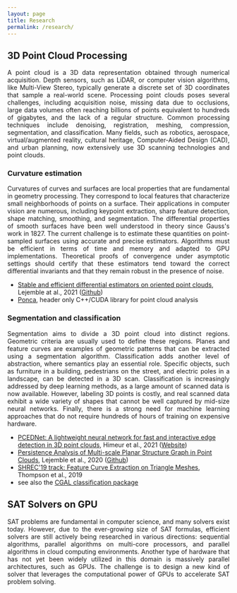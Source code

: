 ```yaml
---
layout: page
title: Research
permalink: /research/
---
```


## 3D Point Cloud Processing

<div style="text-align: justify">
A point cloud is a 3D data representation obtained through numerical acquisition. Depth sensors, such as LiDAR, or computer vision algorithms, like Multi-View Stereo, typically generate a discrete set of 3D coordinates that sample a real-world scene. Processing point clouds poses several challenges, including acquisition noise, missing data due to occlusions, large data volumes often reaching billions of points equivalent to hundreds of gigabytes, and the lack of a regular structure. Common processing techniques include denoising, registration, meshing, compression, segmentation, and classification. Many fields, such as robotics, aerospace, virtual/augmented reality, cultural heritage, Computer-Aided Design (CAD), and urban planning, now extensively use 3D scanning technologies and point clouds.
</div>

### Curvature estimation

<div style="text-align: justify">
Curvatures of curves and surfaces are local properties that are fundamental in geometry processing.
They correspond to local features that characterize small neighborhoods of points on a surface.
Their applications in computer vision are numerous, including keypoint extraction, sharp feature detection, shape matching, smoothing, and segmentation.
The differential properties of smooth surfaces have been well understood in theory since Gauss's work in 1827.
The current challenge is to estimate these quantities on point-sampled surfaces using accurate and precise estimators.
Algorithms must be efficient in terms of time and memory and adapted to GPU implementations.
Theoretical proofs of convergence under asymptotic settings should certify that these estimators tend toward the correct differential invariants and that they remain robust in the presence of noise.
</div>

- [Stable and efficient differential estimators on oriented point clouds](/articles/lejemble2021stable.pdf), Lejemble at al., 2021 ([Github](https://github.com/STORM-IRIT/algebraic-shape-operator))
- [Ponca](https://github.com/poncateam/ponca), header only C++/CUDA library for point cloud analysis

### Segmentation and classification

<div style="text-align: justify">
Segmentation aims to divide a 3D point cloud into distinct regions.
Geometric criteria are usually used to define these regions. Planes and feature curves are examples of geometric patterns that can be extracted using a segmentation algorithm.
Classification adds another level of abstraction, where semantics play an essential role. 
Specific objects, such as furniture in a building, pedestrians on the street, and electric poles in a landscape, can be detected in a 3D scan.
Classification is increasingly addressed by deep learning methods, as a large amount of scanned data is now available. 
However, labeling 3D points is costly, and real scanned data exhibit a wide variety of shapes that cannot be well captured by mid-size neural networks. 
Finally, there is a strong need for machine learning approaches that do not require hundreds of hours of training on expensive hardware.
</div>

- [PCEDNet: A lightweight neural network for fast and interactive edge detection in 3D point clouds](/articles/himeur2021pcednet.pdf), Himeur et al., 2021 ([Website](https://storm-irit.github.io/pcednet-supp))
- [Persistence Analysis of Multi-scale Planar Structure Graph in Point Clouds](/articles/lejemble2020persistence.pdf), Lejemble et al., 2020 ([Github](https://github.com/STORM-IRIT/Plane-Detection-Point-Cloud))
- [SHREC'19 track: Feature Curve Extraction on Triangle Meshes](), Thompson et al., 2019
- see also the [CGAL classification package](https://doc.cgal.org/latest/Classification/index.html)

## SAT Solvers on GPU

<div style="text-align: justify">
SAT problems are fundamental in computer science, and many solvers exist today.
However, due to the ever-growing size of SAT formulas, efficient solvers are still actively being researched in various directions: sequential algorithms, parallel algorithms on multi-core processors, and parallel algorithms in cloud computing environments.
Another type of hardware that has not yet been widely utilized in this domain is massively parallel architectures, such as GPUs.
The challenge is to design a new kind of solver that leverages the computational power of GPUs to accelerate SAT problem solving.
</div>

